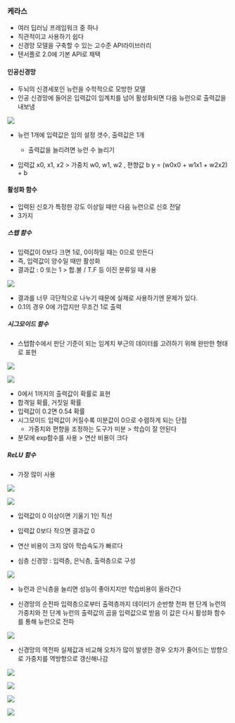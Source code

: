 ### 케라스

- 여러 딥러닝 프레임워크 중 하나
- 직관적이고 사용하기 쉽다
- 신경망 모델을 구축할 수 있는 고수준 API라이브러리
- 텐서플로 2.0에 기본 API로 채택

#### 인공신경망

- 두뇌의 신경세포인 뉴런을 수학적으로 모방한 모델
- 인공 신경망에 들어온 입력값이 임계치를 넘어 활성화되면 다음 뉴런으로 출력값을 내보냄

![](6장_assets/2023-04-11-08-50-34-image.png)

- 뉴런 1개에 입력값은 임의 설정 갯수, 출력값은 1개
  
  - 출력값을 늘리려면 뉴런 수 늘리기

- 입력값 x0, x1, x2 > 가중치 w0, w1, w2 , 편향값 b
  y = (w0x0 + w1x1 + w2x2) + b

#### 활성화 함수

- 입력된 신호가 특정한 강도 이상일 때만 다음 뉴런으로 신호 전달
- 3가지

##### 스텝 함수

- 입력값이 0보다 크면 1로, 0이하일 때는 0으로 만든다
- 즉, 입력값이 양수일 때만 활성화
- 결과값 : 0 또는 1 > 합.불 / T.F 등 이진 분류일 때 사용

![](6장_assets/2023-04-11-09-15-12-image.png)

- 결과를 너무 극단적으로 나누기 때문에 실제로 사용하기엔 문제가 있다.
- 0.1의 경우 0에 가깝지만 무조건 1로 출력

##### 시그모이드 함수

- 스텝함수에서 판단 기준이 되는 임계치 부근의 데이터를 고려하기 위해
  완만한 형태로 표현

![](6장_assets/2023-04-11-10-00-38-image.png)

![](6장_assets/2023-04-11-10-00-57-image.png)

- 0에서 1까지의 출력값이 확률로 표현
- 합격일 확률, 거짓일 확률
- 입력값이 0.2면 0.54 확률
- 시그모이드 입력값이 커질수록 미분값이 0으로 수렴하게 되는 단점
  - 가중치와 편향을 조정하는 도구가 미분 > 학습이 잘 안된다
- 분모에 exp함수를 사용 > 연산 비용이 크다

##### ReLU 함수

- 가장 많이 사용

![](6장_assets/2023-04-11-10-06-47-image.png)

![](6장_assets/2023-04-11-10-06-52-image.png)

- 입력값이 0 이상이면 기울기 1인 직선

- 입력값 0보다 작으면 결과값 0

- 연산 비용이 크지 않아 학습속도가 빠르다

- 심층 신경망 : 입력층, 은닉층, 출력층으로 구성

![](6장_assets/2023-04-11-10-08-41-image.png)

- 뉴런과 은닉층을 늘리면 성능이 좋아지지만 학습비용이 올라간다

- 신경망의 순전파
  입력층으로부터 출력층까지 데이터가 순반향 전파
  현 단계 뉴런의 가중치와 전 단계 뉴런의 출력값의 곱을 입력값으로 받음
  이 값은 다시 활성화 함수를 통해 뉴런으로 전파

![](6장_assets/2023-04-11-10-10-18-image.png)

- 신경망의 역전파
  실제값과 비교해 오차가 많이 발생한 경우
  오차가 줄어드는 방향으로 가중치를 역방향으로 갱신해나감

![](6장_assets/2023-04-11-10-41-02-image.png)



![](6장_assets/2023-04-11-17-25-02-image.png)

![](6장_assets/2023-04-11-17-27-40-image.png)

![](6장_assets/2023-04-11-17-30-11-image.png)
